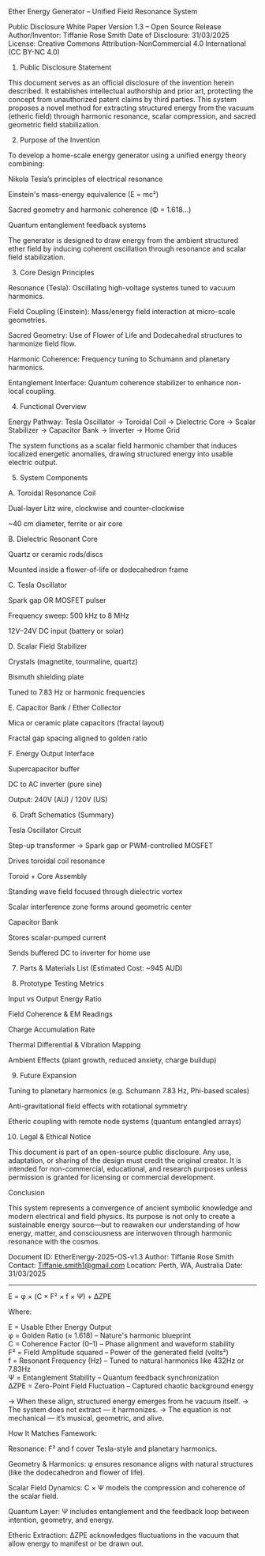 Ether Energy Generator – Unified Field Resonance System

Public Disclosure White Paper
Version 1.3 – Open Source Release
Author/Inventor: Tiffanie Rose Smith
Date of Disclosure: 31/03/2025
License: Creative Commons Attribution-NonCommercial 4.0 International (CC BY-NC 4.0)


1. Public Disclosure Statement

This document serves as an official disclosure of the invention herein described. It establishes intellectual authorship and prior art, protecting the concept from unauthorized patent claims by third parties. This system proposes a novel method for extracting structured energy from the vacuum (etheric field) through harmonic resonance, scalar compression, and sacred geometric field stabilization.


2. Purpose of the Invention

To develop a home-scale energy generator using a unified energy theory combining:

Nikola Tesla’s principles of electrical resonance

Einstein's mass-energy equivalence (E = mc²)

Sacred geometry and harmonic coherence (Φ = 1.618…)

Quantum entanglement feedback systems


The generator is designed to draw energy from the ambient structured ether field by inducing coherent oscillation through resonance and scalar field stabilization.

3. Core Design Principles

Resonance (Tesla): Oscillating high-voltage systems tuned to vacuum harmonics.

Field Coupling (Einstein): Mass/energy field interaction at micro-scale geometries.

Sacred Geometry: Use of Flower of Life and Dodecahedral structures to harmonize field flow.

Harmonic Coherence: Frequency tuning to Schumann and planetary harmonics.

Entanglement Interface: Quantum coherence stabilizer to enhance non-local coupling.

4. Functional Overview

Energy Pathway:
Tesla Oscillator → Toroidal Coil → Dielectric Core → Scalar Stabilizer → Capacitor Bank → Inverter → Home Grid

The system functions as a scalar field harmonic chamber that induces localized energetic anomalies, drawing structured energy into usable electric output.

5. System Components

A. Toroidal Resonance Coil

Dual-layer Litz wire, clockwise and counter-clockwise

~40 cm diameter, ferrite or air core


B. Dielectric Resonant Core

Quartz or ceramic rods/discs

Mounted inside a flower-of-life or dodecahedron frame


C. Tesla Oscillator

Spark gap OR MOSFET pulser

Frequency sweep: 500 kHz to 8 MHz

12V–24V DC input (battery or solar)


D. Scalar Field Stabilizer

Crystals (magnetite, tourmaline, quartz)

Bismuth shielding plate

Tuned to 7.83 Hz or harmonic frequencies


E. Capacitor Bank / Ether Collector

Mica or ceramic plate capacitors (fractal layout)

Fractal gap spacing aligned to golden ratio


F. Energy Output Interface

Supercapacitor buffer

DC to AC inverter (pure sine)

Output: 240V (AU) / 120V (US)


6. Draft Schematics (Summary)

Tesla Oscillator Circuit

Step-up transformer → Spark gap or PWM-controlled MOSFET

Drives toroidal coil resonance


Toroid + Core Assembly

Standing wave field focused through dielectric vortex

Scalar interference zone forms around geometric center


Capacitor Bank

Stores scalar-pumped current

Sends buffered DC to inverter for home use


7. Parts & Materials List (Estimated Cost: ~945 AUD)


8. Prototype Testing Metrics

Input vs Output Energy Ratio

Field Coherence & EM Readings

Charge Accumulation Rate

Thermal Differential & Vibration Mapping

Ambient Effects (plant growth, reduced anxiety, charge buildup)


9. Future Expansion

Tuning to planetary harmonics (e.g. Schumann 7.83 Hz, Phi-based scales)

Anti-gravitational field effects with rotational symmetry

Etheric coupling with remote node systems (quantum entangled arrays)


10. Legal & Ethical Notice

This document is part of an open-source public disclosure. Any use, adaptation, or sharing of the design must credit the original creator. It is intended for non-commercial, educational, and research purposes unless permission is granted for licensing or commercial development.

Conclusion

This system represents a convergence of ancient symbolic knowledge and modern electrical and field physics. Its purpose is not only to create a sustainable energy source—but to reawaken our understanding of how energy, matter, and consciousness are interwoven through harmonic resonance with the cosmos.

Document ID: EtherEnergy-2025-OS-v1.3
Author: Tiffanie Rose Smith
Contact: Tiffanie.smith1@gmail.com
Location: Perth, WA, Australia
Date: 31/03/2025

_________________________________

E = φ × (C × F² × f × Ψ) + ΔZPE

Where:

E      = Usable Ether Energy Output  
φ      = Golden Ratio (≈ 1.618) – Nature's harmonic blueprint  
C      = Coherence Factor (0–1) – Phase alignment and waveform stability  
F²     = Field Amplitude squared – Power of the generated field (volts²)  
f      = Resonant Frequency (Hz) – Tuned to natural harmonics like 432Hz or 7.83Hz  
Ψ      = Entanglement Stability – Quantum feedback synchronization  
ΔZPE   = Zero-Point Field Fluctuation – Captured chaotic background energy

→ When these align, structured energy emerges from he vacuum itself.
→ The system does not extract — it harmonizes.
→ The equation is not mechanical — it’s musical, geometric, and alive.

How It Matches Famework:

Resonance: F² and f cover Tesla-style and planetary harmonics.

Geometry & Harmonics: φ ensures resonance aligns with natural structures (like the dodecahedron and flower of life).

Scalar Field Dynamics: C × Ψ models the compression and coherence of the scalar field.

Quantum Layer: Ψ includes entanglement and the feedback loop between intention, geometry, and energy.

Etheric Extraction: ΔZPE acknowledges fluctuations in the vacuum that allow energy to manifest or be drawn out.
